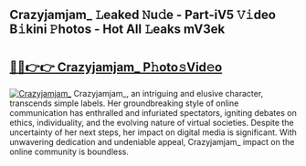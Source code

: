 ## Crazyjamjam_ 𝙻eaked 𝙽u𝚍e - Part-iV5 𝚅𝚒deo B𝚒kini 𝙿hotos - Hot All 𝙻eaks mV3ek

# <h2><a href="http://ld3lewl.urlbe.top/?page=Crazyjamjam_">🔗🔗👉👉 Crazyjamjam_ P𝚑oto𝚜Vid𝚎o</a></h2>

[![Crazyjamjam_](https://i.imgur.com/eBuTRDB.gif)](http://ld3lewl.urlbe.top/?page=Crazyjamjam_)
Crazyjamjam_, an intriguing and elusive character, transcends simple labels. Her groundbreaking style of online communication has enthralled and infuriated spectators, igniting debates on ethics, individuality, and the evolving nature of virtual societies. Despite the uncertainty of her next steps, her impact on digital media is significant. With unwavering dedication and undeniable appeal, Crazyjamjam_ impact on the online community is boundless.
